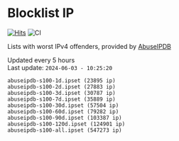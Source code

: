 # Blocklist IP

[![Hits](https://hits.seeyoufarm.com/api/count/incr/badge.svg?url=https%3A%2F%2Fgithub.com%2Fborestad%2Fblocklist-ip%2F&count_bg=%2379C83D&title_bg=%23555555&icon=&icon_color=%23E7E7E7&title=hits&edge_flat=false)](https://hits.seeyoufarm.com)  ![CI](https://img.shields.io/github/workflow/status/borestad/blocklist-ip/CI?style=flat-square)

Lists with worst IPv4 offenders, provided by [AbuseIPDB](https://www.abuseipdb.com/)

<!-- FOOTER-PLACEHOLDER -->
Updated every 5 hours<br>
Last update: `2024-06-03 - 10:25:20`
```
abuseipdb-s100-1d.ipset (23895 ip)
abuseipdb-s100-2d.ipset (27883 ip)
abuseipdb-s100-3d.ipset (30787 ip)
abuseipdb-s100-7d.ipset (35889 ip)
abuseipdb-s100-30d.ipset (57504 ip)
abuseipdb-s100-60d.ipset (79282 ip)
abuseipdb-s100-90d.ipset (103387 ip)
abuseipdb-s100-120d.ipset (124901 ip)
abuseipdb-s100-all.ipset (547273 ip)
```
